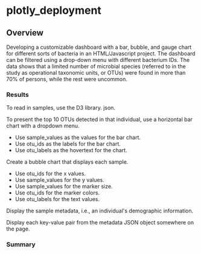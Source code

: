 # plotly_deployment

## Overview

Developing a customizable dashboard with a bar, bubble, and gauge chart for different sorts of bacteria in an HTML/Javascript project. The dashboard can be filtered using a drop-down menu with different bacterium IDs. The data shows that a limited number of microbial species (referred to in the study as operational taxonomic units, or OTUs) were found in more than 70% of persons, while the rest were uncommon.

### Results

To read in samples, use the D3 library. json.

To present the top 10 OTUs detected in that individual, use a horizontal bar chart with a dropdown menu.

- Use sample_values as the values for the bar chart.
- Use otu_ids as the labels for the bar chart.
- Use otu_labels as the hovertext for the chart.

Create a bubble chart that displays each sample.
- Use otu_ids for the x values.
- Use sample_values for the y values.
- Use sample_values for the marker size.
- Use otu_ids for the marker colors.
- Use otu_labels for the text values.

Display the sample metadata, i.e., an individual's demographic information.

Display each key-value pair from the metadata JSON object somewhere on the page.

### Summary